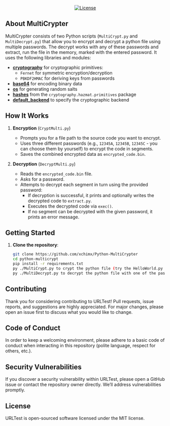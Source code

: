 <p align="center">
<a href="https://github.com/your-username/URLTest/blob/main/LICENSE"><img src="https://img.shields.io/badge/License-MIT-brightgreen.svg" alt="License"></a>
</p>

## About MultiCrypter

MultiCrypter consists of two Python scripts (`MultiCrypt.py` and `MultiDecrypt.py`) that allow you to encrypt and decrypt a python file using multiple passwords. The decrypt works with any of these passwords and extract, run the file in the memory, marked with the entered password. It uses the following libraries and modules:

- **[cryptography](https://cryptography.io/en/latest/)** for cryptographic primitives:
  - `Fernet` for symmetric encryption/decryption
  - `PBKDF2HMAC` for deriving keys from passwords
- **[base64](https://docs.python.org/3/library/base64.html)** for encoding binary data
- **[os](https://docs.python.org/3/library/os.html)** for generating random salts
- **[hashes](https://cryptography.io/en/latest/hazmat/primitives/cryptographic-hashes/)** from the `cryptography.hazmat.primitives` package
- **[default_backend](https://cryptography.io/en/latest/hazmat/backends/)** to specify the cryptographic backend

## How It Works

1. **Encryption** (`CryptMulti.py`)
   - Prompts you for a file path to the source code you want to encrypt.
   - Uses three different passwords (e.g., `12345A`, `12345B`, `12345C` - you can choose them by yourself) to encrypt the code in segments.
   - Saves the combined encrypted data as `encrypted_code.bin`.

2. **Decryption** (`DecryptMulti.py`)
   - Reads the `encrypted_code.bin` file.
   - Asks for a password.
   - Attempts to decrypt each segment in turn using the provided password:
     - If decryption is successful, it prints and optionally writes the decrypted code to `extract.py`.
     - Executes the decrypted code via `exec()`.
     - If no segment can be decrypted with the given password, it prints an error message.

## Getting Started

1. **Clone the repository**:
   ```bash
   git clone https://github.com/xchimx/Python-MultiCrypter
   cd python-multicrypt
   pip install -r requirements.txt
   py ./MultiCrypt.py to crypt the python file (try the HelloWorld.py example in Testfile subdir
   py ./MultiDecrypt.py to decrypt the python file with one of the passwords
   
   
## Contributing

Thank you for considering contributing to URLTest! Pull requests, issue reports, and suggestions are highly appreciated. For major changes, please open an issue first to discuss what you would like to change.

## Code of Conduct

In order to keep a welcoming environment, please adhere to a basic code of conduct when interacting in this repository (polite language, respect for others, etc.).

## Security Vulnerabilities

If you discover a security vulnerability within URLTest, please open a GitHub issue or contact the repository owner directly. We’ll address vulnerabilities promptly.

## License
URLTest is open-sourced software licensed under the MIT license.

